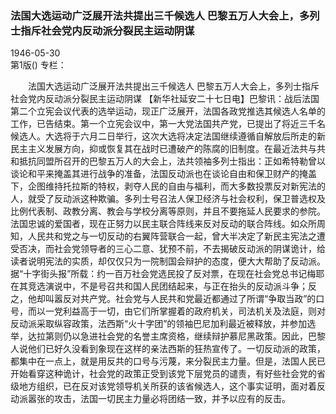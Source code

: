 ### 法国大选运动广泛展开法共提出三千候选人  巴黎五万人大会上，多列士指斥社会党内反动派分裂民主运动阴谋  

1946-05-30  
第1版()
专栏：

　　法国大选运动广泛展开法共提出三千候选人
    巴黎五万人大会上，多列士指斥社会党内反动派分裂民主运动阴谋
    【新华社延安二十七日电】巴黎讯：战后法国第二个立宪会议代表的选举运动，现正广泛展开，法国各政党推选其候选人名单的工作，已告结束。第一个立宪会议中，第一大党法国共产党，已提出了将近三千名候选人。大选将于六月二日举行，这次大选将决定法国继续遵循自解放后所走的新民主主义发展方向，抑或恢复其在战时已遭破产的陈腐的旧制度。在最近法共与共和抵抗同盟所召开的巴黎五万人的大会上，法共领袖多列士指出：正如希特勒曾以谈论和平来掩盖其进行战争的准备，法国反动派也在谈论自由和保卫财产的掩盖下，企图维持托拉斯的特权，剥夺人民的自由与福利，而大多数投票反对新宪法的人，就受了反动派这种欺骗。多列士号召法人保卫经济与社会权利，保卫普选权及比例代表制、政教分离、教会与学校分离等原则，并且不要拖延人民要求的参院。法国忠诚的爱国者，现在正努力以民主联合阵线来反对反动的联合阵线。如众所周知，人民共和党之与一切反动的右翼阵营联合一起，曾大半决定了新民主宪法之遭受否决，而社会党领导者的三心二意、犹预不前，不去揭破反动派的阴谋诡计，给读者说明宪法的实质，却仅仅只为一院制国会辩护的态度，便大大帮助了反动派。据“十字街头报”所载：约一百万社会党选民投了反对票，在现在社会党总书记梅耶在其竞选演说中，不是号召共和国人民团结起来，与正在抬头的反动派斗争；反之，他却叫嚣反对共产党。社会党与人民共和党最近都通过了所谓“争取当政”的口号，而以一党利益高于一切，由它们所掌握着的政府机关，司法机关及法庭，则对反动派采取纵容政策，法西斯“火十字团”的领袖巴尼加利最近被释放，并参加选举，达拉第则仍以急进社会党的名誉主席资格，继续辩护慕尼黑政策。因此，巴黎人说他们已好久没看到象现在这样的亲法西斯的狂热宣传了。一切反动派的政策，都集中在一点上，就是用反共的口号与污蔑，来分裂民主力量。但是，法国人民已开始看穿这种诡计，社会党的政策正受到该党下层党员的谴责，有好些社会党的省级地方组织，已在反对该党领导机关所获的该省候选人，这个事实证明，面对着反动派嚣张的攻击，法国一切民主力量必将团结一致，并予以应有的反击。  
